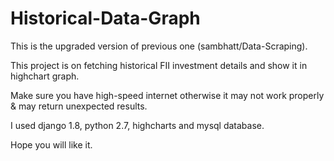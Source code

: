 # Historical-Data-Graph

This is the upgraded version of previous one (sambhatt/Data-Scraping).

This project is on fetching historical FII investment details and show it in highchart graph.

Make sure you have high-speed internet otherwise it may not work properly & may return unexpected results.

I used django 1.8, python 2.7, highcharts and mysql database.

Hope you will like it.
